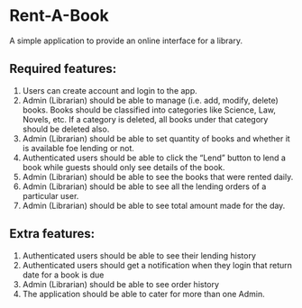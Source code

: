 # Rent-A-Book
A simple application to provide an online interface for a library.

## Required features: 
1. Users can create account and login to the app.   
2. Admin (Librarian) should be able to manage (i.e. add, modify, delete) books. Books should be classified into categories like Science, Law, Novels, etc. If a category is deleted, all books under that category should be deleted also.   
3. Admin (Librarian) should be able to set quantity of books and whether it is available foe lending or not.    
4. Authenticated users should be able to click the “Lend” button to lend a book while guests should only see details of the book.    
5. Admin (Librarian) should be able to see the books that were rented daily.    
6. Admin (Librarian) should be able to see all the lending orders of a particular user.    
7. Admin (Librarian) should be able to see total amount made for the day. 
 
## Extra features: 
1. Authenticated users should be able to see their lending history    
2. Authenticated users should get a notification when they login that return date for a book is due    
3. Admin (Librarian) should be able to see order history    
4. The application should be able to cater for more than one Admin. 
